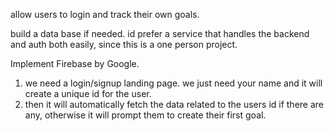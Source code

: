 allow users to login and track their own goals.

build a data base if needed. id prefer a service that handles the backend and auth both easily, since this is a one person project. 

Implement Firebase by Google.

1. we need a login/signup landing page. we just need your name and it will create a unique id for the user.
2. then it will automatically fetch the data related to the users id if there are any, otherwise it will prompt them to create their first goal.